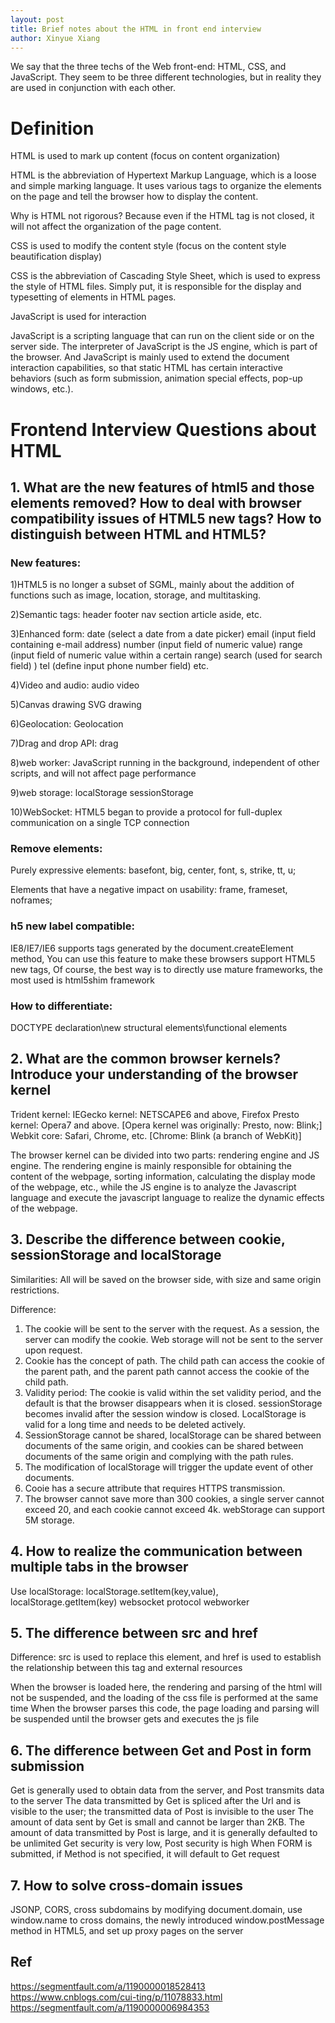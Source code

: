 ```yaml
--- 
layout: post
title: Brief notes about the HTML in front end interview
author: Xinyue Xiang
---
```


We say that the three techs of the Web front-end: HTML, CSS, and JavaScript. They seem to be three different technologies, but in reality they are used in conjunction with each other.

# Definition

HTML is used to mark up content (focus on content organization)

HTML is the abbreviation of Hypertext Markup Language, which is a loose and simple marking language. It uses various tags to organize the elements on the page and tell the browser how to display the content.

Why is HTML not rigorous? Because even if the HTML tag is not closed, it will not affect the organization of the page content.

CSS is used to modify the content style (focus on the content style beautification display)

CSS is the abbreviation of Cascading Style Sheet, which is used to express the style of HTML files. Simply put, it is responsible for the display and typesetting of elements in HTML pages.

JavaScript is used for interaction

JavaScript is a scripting language that can run on the client side or on the server side. The interpreter of JavaScript is the JS engine, which is part of the browser. And JavaScript is mainly used to extend the document interaction capabilities, so that static HTML has certain interactive behaviors (such as form submission, animation special effects, pop-up windows, etc.).

# Frontend Interview Questions about HTML

## 1. What are the new features of html5 and those elements removed? How to deal with browser compatibility issues of HTML5 new tags? How to distinguish between HTML and HTML5?

### New features:

  1)HTML5 is no longer a subset of SGML, mainly about the addition of functions such as image, location, storage, and multitasking.
  
  2)Semantic tags: header footer nav section article aside, etc.
  
  3)Enhanced form: date (select a date from a date picker) email (input field containing e-mail address) number (input field of numeric value) range (input field of numeric value within a certain range) search (used for search field) ) tel (define input phone number field) etc.

  4)Video and audio: audio video
  
  5)Canvas drawing SVG drawing
  
  6)Geolocation: Geolocation
  
  7)Drag and drop API: drag
  
  8)web worker: JavaScript running in the background, independent of other scripts, and will not affect page performance
  
  9)web storage: localStorage sessionStorage
  
  10)WebSocket: HTML5 began to provide a protocol for full-duplex communication on a single TCP connection
  
  
### Remove elements:

  Purely expressive elements: basefont, big, center, font, s, strike, tt, u;
  
  Elements that have a negative impact on usability: frame, frameset, noframes;
  
### h5 new label compatible:

  IE8/IE7/IE6 supports tags generated by the document.createElement method,
  You can use this feature to make these browsers support HTML5 new tags,
  Of course, the best way is to directly use mature frameworks, the most used is html5shim framework
  <!--[if lt IE 9]>
  <script> src="http://html5shim.googlecode.com/svn/trunk/html5.js"</script>
  <![endif]-->
  
### How to differentiate:
  DOCTYPE declaration\new structural elements\functional elements
   
## 2. What are the common browser kernels? Introduce your understanding of the browser kernel

Trident kernel: IEGecko kernel: NETSCAPE6 and above, Firefox
Presto kernel: Opera7 and above. [Opera kernel was originally: Presto, now: Blink;]
Webkit core: Safari, Chrome, etc. [Chrome: Blink (a branch of WebKit)]

The browser kernel can be divided into two parts: rendering engine and JS engine. The rendering engine is mainly responsible for obtaining the content of the webpage, sorting information, calculating the display mode of the webpage, etc., while the JS engine is to analyze the Javascript language and execute the javascript language to realize the dynamic effects of the webpage.

## 3. Describe the difference between cookie, sessionStorage and localStorage

Similarities: All will be saved on the browser side, with size and same origin restrictions.

Difference:
  1. The cookie will be sent to the server with the request. As a session, the server can modify the cookie. Web storage will not be sent to the server upon request.
  2. Cookie has the concept of path. The child path can access the cookie of the parent path, and the parent path cannot access the cookie of the child path.
  3. Validity period: The cookie is valid within the set validity period, and the default is that the browser disappears when it is closed. sessionStorage becomes invalid after the session window is closed. LocalStorage is valid for a long time and needs to be deleted actively.
  4. SessionStorage cannot be shared, localStorage can be shared between documents of the same origin, and cookies can be shared between documents of the same origin and complying with the path rules.
  5. The modification of localStorage will trigger the update event of other documents.
  6. Cooie has a secure attribute that requires HTTPS transmission.
  7. The browser cannot save more than 300 cookies, a single server cannot exceed 20, and each cookie cannot exceed 4k. webStorage can support 5M storage.

## 4. How to realize the communication between multiple tabs in the browser

Use localStorage: localStorage.setItem(key,value), localStorage.getItem(key)
websocket protocol 
webworker

## 5. The difference between src and href

Difference: src is used to replace this element, and href is used to establish the relationship between this tag and external resources

<link href="style.css" rel="stylesheet" />When the browser is loaded here, the rendering and parsing of the html will not be suspended, and the loading of the css file is performed at the same time

<script src="script.js"></script> When the browser parses this code, the page loading and parsing will be suspended until the browser gets and executes the js file

## 6. The difference between Get and Post in form submission

Get is generally used to obtain data from the server, and Post transmits data to the server
The data transmitted by Get is spliced after the Url and is visible to the user; the transmitted data of Post is invisible to the user
The amount of data sent by Get is small and cannot be larger than 2KB. The amount of data transmitted by Post is large, and it is generally defaulted to be unlimited
Get security is very low, Post security is high
When FORM is submitted, if Method is not specified, it will default to Get request

## 7. How to solve cross-domain issues

  JSONP, CORS, cross subdomains by modifying document.domain, use window.name to cross domains, the newly introduced window.postMessage method in HTML5, and set up proxy pages on the server
  


## Ref
https://segmentfault.com/a/1190000018528413
https://www.cnblogs.com/cui-ting/p/11078833.html
https://segmentfault.com/a/1190000006984353
